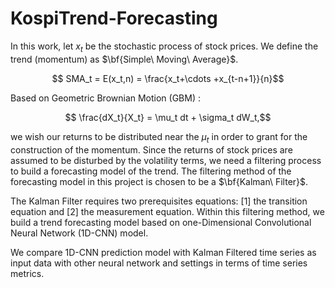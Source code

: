 # KospiTrend-Forecasting
In this work, let $x_t$ be the stochastic process of stock prices. We define the trend (momentum) as $\bf{Simple\ Moving\ Average}$. 

$$ SMA_t = E(x_t,n) = \frac{x_t+\cdots +x_{t-n+1}}{n}$$

Based on Geometric Brownian Motion (GBM) : 

$$ \frac{dX_t}{X_t} = \mu_t dt + \sigma_t dW_t,$$

we wish our returns to be distributed near the $\mu_t$ in order to grant for the construction of the momentum. Since the returns of stock prices are assumed to be disturbed by the volatility terms, we need a filtering process to build a forecasting model of the trend. The filtering method of the forecasting model in this project is chosen to be a $\bf{Kalman\ Filter}$.

The Kalman Filter requires two prerequisites equations: [1] the transition equation and [2] the measurement equation. Within this filtering method, we build a trend forecasting model based on one-Dimensional Convolutional Neural Network (1D-CNN) model. 

We compare 1D-CNN prediction model with Kalman Filtered time series as input data with other neural network and settings in terms of time series metrics. 

